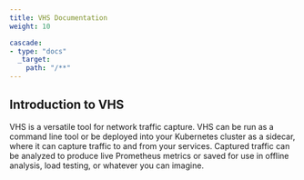 ```yaml
---
title: VHS Documentation
weight: 10

cascade:
- type: "docs"
  _target:
    path: "/**"
---
```


## Introduction to VHS
 
VHS is a versatile tool for network traffic capture. VHS can be run as a command line tool or be deployed into your
Kubernetes cluster as a sidecar, where it can capture traffic to and from your services. Captured traffic
can be analyzed to produce live Prometheus metrics or saved for use in offline analysis, load testing, or whatever
you can imagine.
